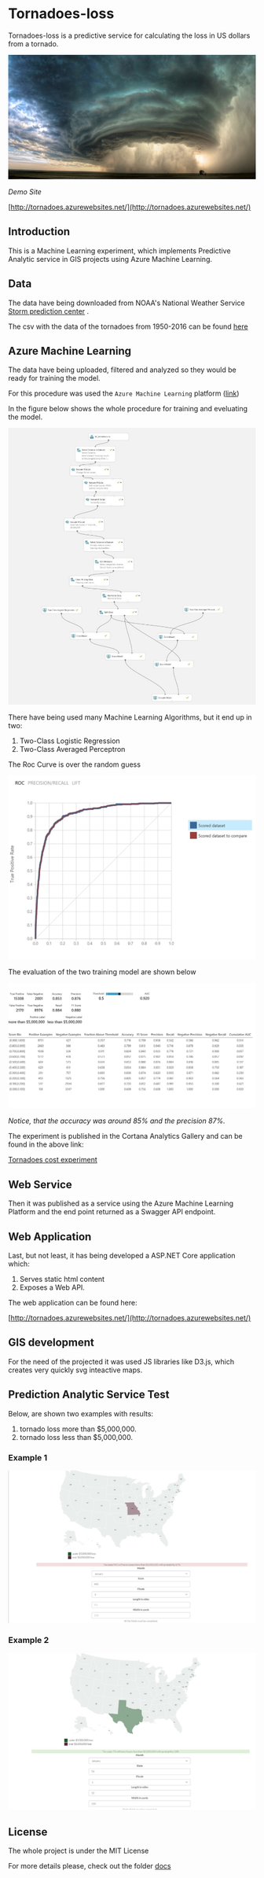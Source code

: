 # Tornadoes-loss

Tornadoes-loss is a predictive service for calculating the loss in US dollars from a tornado. 

![tornado](images/supercell.jpg)

*Demo Site*

[http://tornadoes.azurewebsites.net/](http://tornadoes.azurewebsites.net/)


## Introduction

This is a Machine Learning experiment, which implements Predictive Analytic service in GIS projects using Azure Machine Learning.


## Data

The data have being downloaded from NOAA's National Weather Service [Storm prediction center](http://www.spc.noaa.gov/wcm/#jmc) .

The csv with the data of the tornadoes from 1950-2016 can be found [here](data/All_tornadoes_with_headers.csv)

## Azure Machine Learning

The data have being uploaded, filtered and analyzed so they would be ready for training the model.

For this procedure was used the `Azure Machine Learning` platform ([link](studio.azureml.net/)) 

In the figure below shows the whole procedure for training and eveluating the model.

![Azure ML Studio](images/model.jpg)

There have being used many Machine Learning Algorithms, but it end up in two:

1. Two-Class Logistic Regression 
2. Two-Class Averaged Perceptron 

The Roc Curve is over the random guess 

![ROC curve](images/roc.jpg)

The evaluation of the two training model are shown below 

![evaluation](images/results.jpg)

 *Notice, that the accuracy was around 85% and the precision 87%.*

The experiment is published in the Cortana Analytics Gallery and can be found in the above link:

[Tornadoes cost experiment](https://gallery.cortanaintelligence.com/Experiment/Tornadoes-cost-experiment-1)

## Web Service

Then it was published as a service using the Azure Machine Learning Platform and the end point returned as a Swagger API endpoint.


## Web Application

Last, but not least, it has being developed a ASP.NET Core application which:

1. Serves static html content
2. Exposes a Web API.

The web application can be found here:

[http://tornadoes.azurewebsites.net/](http://tornadoes.azurewebsites.net/)

## GIS development

For the need of the projected it was used JS libraries like D3.js, which creates very quickly svg inteactive maps.

## Prediction Analytic Service Test

Below, are shown two examples with results:
1. tornado loss more than $5,000,000.
2. tornado loss less than $5,000,000.

### Example 1

![more than $5,000,000](images/more.jpg) 

### Example 2

![less than $5,000,000](images/less.jpg)


## License

The whole project is under the MIT License

For more details please, check out the folder [docs](/docs)
